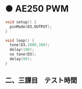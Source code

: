# ● AE250 PWM
```C
void setup() {
  pinMode(D3,OUTPUT);
} 

void loop() {
  tone(D3,1000,100);
  delay(100);
  no tone(D3);
  delay(80);
}
```
## 二、三課目　テスト時間

